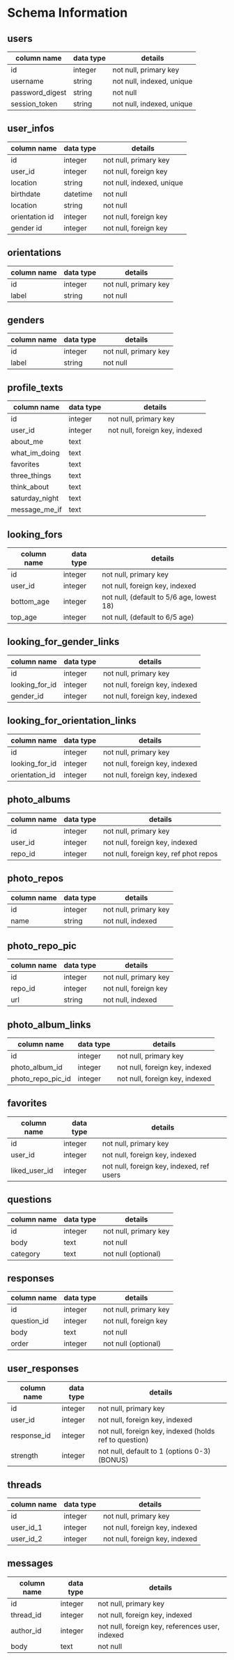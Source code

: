 # Schema Information

## users
column name     | data type | details
----------------|-----------|-----------------------
id              | integer   | not null, primary key
username        | string    | not null, indexed, unique
password_digest | string    | not null
session_token   | string    | not null, indexed, unique

## user_infos
column name     | data type | details
----------------|-----------|-----------------------
id              | integer   | not null, primary key
user_id         | integer   | not null, foreign key
location        | string    | not null, indexed, unique
birthdate       | datetime  | not null
location        | string    | not null
orientation id  | integer   | not null, foreign key
gender id       | integer   | not null, foreign key

## orientations
column name     | data type | details
----------------|-----------|-----------------------
id              | integer   | not null, primary key
label           | string    | not null

## genders
column name     | data type | details
----------------|-----------|-----------------------
id              | integer   | not null, primary key
label           | string    | not null

## profile_texts
column name    | data type  | details
---------------|------------|-----------------------
id             | integer    | not null, primary key
user_id        | integer    | not null, foreign key, indexed
about_me       | text       |
what_im_doing  | text       |
favorites      | text       |
three_things   | text       |
think_about    | text       |
saturday_night | text       |
message_me_if  | text       |  

## looking_fors
column name    | data type  | details
---------------|------------|-----------------------
id             | integer    | not null, primary key
user_id        | integer    | not null, foreign key, indexed
bottom_age     | integer    | not null, (default to 5/6 age, lowest 18)
top_age        | integer    | not null, (default to 6/5 age)

## looking_for_gender_links
column name    | data type  | details
---------------|------------|-----------------------
id             | integer    | not null, primary key
looking_for_id | integer    | not null, foreign key, indexed
gender_id      | integer    | not null, foreign key, indexed

## looking_for_orientation_links
column name    | data type  | details
---------------|------------|-----------------------
id             | integer    | not null, primary key
looking_for_id | integer    | not null, foreign key, indexed
orientation_id | integer    | not null, foreign key, indexed


## photo_albums
column name | data type | details
------------|-----------|-----------------------
id          | integer   | not null, primary key
user_id     | integer   | not null, foreign key, indexed
repo_id     | integer   | not null, foreign key, ref phot repos

## photo_repos
column name | data type | details
------------|-----------|-----------------------
id          | integer   | not null, primary key
name        | string    | not null, indexed

## photo_repo_pic
column name | data type | details
------------|-----------|-----------------------
id          | integer   | not null, primary key
repo_id     | integer   | not null, foreign key
url         | string    | not null, indexed

## photo_album_links
column name       | data type | details
------------------|-----------|-----------------------
id                | integer   | not null, primary key
photo_album_id    | integer   | not null, foreign key, indexed
photo_repo_pic_id | integer   | not null, foreign key, indexed


## favorites
column name | data type | details
--------------|-----------|-----------------------
id            | integer   | not null, primary key
user_id       | integer   | not null, foreign key, indexed
liked_user_id | integer   | not null, foreign key, indexed, ref users

## questions
column name | data type | details
------------|-----------|-----------------------
id          | integer   | not null, primary key
body        | text      | not null
category    | text      | not null (optional)

## responses
column name | data type | details
------------|-----------|-----------------------
id          | integer   | not null, primary key
question_id | integer   | not null, foreign key
body        | text      | not null
order       | integer   | not null (optional)

## user_responses
column name | data type | details
------------|-----------|-----------------------
id          | integer   | not null, primary key
user_id     | integer   | not null, foreign key, indexed
response_id | integer   | not null, foreign key, indexed (holds ref to question)
strength    | integer   | not null, default to 1 (options 0-3) (BONUS)

## threads
column name | data type | details
------------|-----------|-----------------------
id          | integer   | not null, primary key
user_id_1   | integer   | not null, foreign key, indexed
user_id_2   | integer   | not null, foreign key, indexed

## messages
column name | data type | details
------------|-----------|-----------------------
id          | integer   | not null, primary key
thread_id   | integer   | not null, foreign key, indexed
author_id   | integer   | not null, foreign key, references user, indexed
body        | text      | not null
